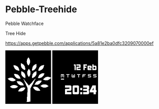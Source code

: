 # Pebble-Treehide
Pebble Watchface

Tree Hide

https://apps.getpebble.com/applications/5a81e2ba0dfc3209070000ef

![ScreenShot](/resources/images/screenshot_screenface.png)
![ScreenShot](/resources/images/screenshot_watchface.png)

